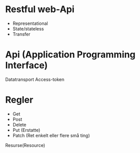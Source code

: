# Restful web-Api
* Representational
* State/stateless
* Transfer

# Api (Application Programming Interface)
Datatransport
Access-token


# Regler
* Get
* Post
* Delete
* Put (Erstatte)
* Patch (Ret enkelt eller flere små ting)

Resurse(Resource)